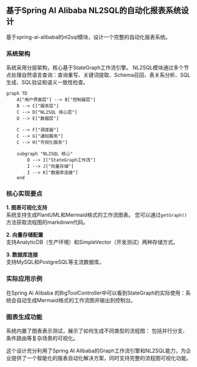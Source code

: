 ## 基于Spring AI Alibaba NL2SQL的自动化报表系统设计 

基于spring-ai-alibaba的nl2sql模块，设计一个完整的自动化报表系统。

### 系统架构 

系统采用分层架构，核心基于StateGraph工作流引擎。 NL2SQL模块通过多个节点处理自然语言查询：查询重写、关键词提取、Schema召回、表关系分析、SQL生成、SQL验证和语义一致性检查。


```mermaid
graph TD  
    A["用户界面层"] --> B["控制器层"]  
    B --> C["服务层"]  
    C --> D["NL2SQL 核心层"]  
    D --> E["数据层"]  
      
    C --> F["调度器"]  
    C --> G["通知服务"]  
    C --> H["可视化服务"]  
      
    subgraph "NL2SQL 核心"  
        D --> I["StateGraph工作流"]  
        I --> J["向量存储"]  
        I --> K["数据库连接"]  
    end
```

### 核心实现要点 

**1. 图表可视化支持**  
系统支持生成PlantUML和Mermaid格式的工作流图表。 您可以通过`getGraph()`方法获取流程图的markdown代码。 

**2. 向量存储配置**  
支持AnalyticDB（生产环境）和SimpleVector（开发测试）两种存储方式。

**3. 数据库连接**  
支持MySQL和PostgreSQL等主流数据库。

### 实际应用示例  

在Spring Ai Alibaba 的BigToolController中可以看到StateGraph的实际使用：系统会自动生成Mermaid格式的工作流图并输出到控制台。

### 图表生成功能  

系统内置了图表表示测试，展示了如何生成不同类型的流程图： 包括并行分支、条件路由等复杂场景的可视化。

这个设计充分利用了Spring AI Alibaba的Graph工作流引擎和NL2SQL能力，为企业提供了一个智能化的报表自动化解决方案，同时支持完整的流程图可视化功能。  
